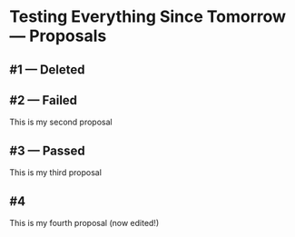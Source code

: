 # Testing Everything Since Tomorrow — Proposals

<a name='1'/> 

## #1 — Deleted

<a name='2'/> 

## #2 — Failed

This is my second proposal

<a name='3'/> 

## #3 — Passed

This is my third proposal

<a name='4'/> 

## #4

This is my fourth proposal (now edited!)


